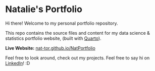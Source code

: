 # Natalie's Portfolio

Hi there! Welcome to my personal portfolio repository.

This repo contains the source files and content for my data science & statistics portfolio website, (built with [Quarto](https://quarto.org/)).

**Live Website:** [nat-tor.github.io/NatPortfolio](https://nat-tor.github.io/NatPortfolio/)

Feel free to look around, check out my projects. Feel free to say hi on [LinkedIn](https://www.linkedin.com/in/natalietorres-o7/)! :D
